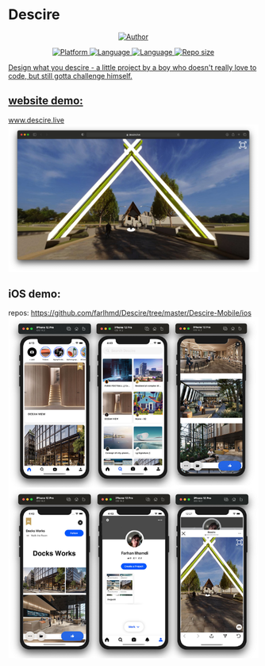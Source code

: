 # Descire
<p align="center">
<a href="https://github.com/mhankbarbar"><img title="Author" src="https://img.shields.io/badge/Author-farlhmd-blue?logo=github"></a>
</p>
<p align="center">
<a href="https://developer.apple.com/ios/"><img title="Platform" src="https://img.shields.io/badge/platform-iOS-brightgreen">
<a href="https://swift.org"><img title="Language" src="https://img.shields.io/badge/language-Swift-orange">
<a href="https://www.javascript.com"><img title="Language" src="https://img.shields.io/badge/platform-iOS-brightgreen">
<a href="#"><img title="Repo size" src="https://img.shields.io/github/repo-size/farlhmd/Descire">

</p>

Design what you descire - a little project by a boy who doesn't really love to code, but still gotta challenge himself.

## website demo: 
www.descire.live
![alt text](https://github.com/farlhmd/Descire/blob/master/media/descire.jpg)
## iOS demo:

repos: https://github.com/farlhmd/Descire/tree/master/Descire-Mobile/ios
![alt text](https://github.com/farlhmd/Descire/blob/master/Descire-Mobile/ios/descire_screenshot.jpg)